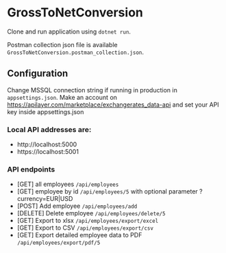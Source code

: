 # GrossToNetConversion

Clone and run application using `dotnet run`.

Postman collection json file is available `GrossToNetConversion.postman_collection.json`.

## Configuration

Change MSSQL connection string if running in production in `appsettings.json`.
Make an account on https://apilayer.com/marketplace/exchangerates_data-api and set your API key inside appsettings.json

### Local API addresses are:

* http://localhost:5000
* https://localhost:5001

### API endpoints

* [GET] all employees `/api/employees`
* [GET] employee by id `/api/employees/5` with optional parameter ?currency=EUR|USD
* [POST] Add employee `/api/employees/add`
* [DELETE] Delete employee `/api/employees/delete/5`
* [GET] Export to xlsx `/api/employees/export/excel`
* [GET] Export to CSV `/api/employees/export/csv`
* [GET] Export detailed employee data to PDF `/api/employees/export/pdf/5`